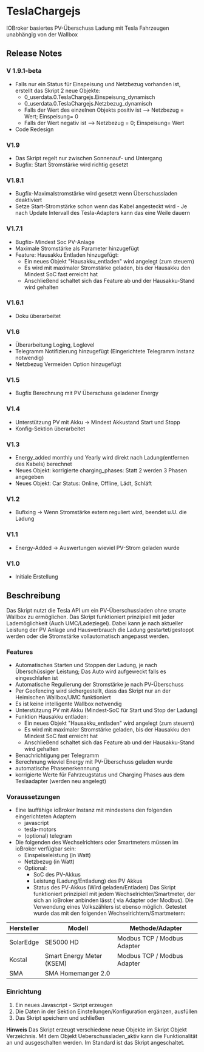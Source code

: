# TeslaChargejs
IOBroker basiertes PV-Überschuss Ladung mit Tesla Fahrzeugen unabhängig von der Wallbox


## Release Notes
### V 1.9.1-beta
- Falls nur ein Status für Einspeisung und Netzbezug vorhanden ist, erstellt das Skript 2 neue Objekte:
    -   0_userdata.0.TeslaChargejs.Einspeisung_dynamisch
    -   0_userdata.0.TeslaChargejs.Netzbezug_dynamisch
    -   Falls der Wert des einzelnen Objekts positiv ist --> Netzbezug = Wert; Einspeisung= 0
    -   Falls der Wert negativ ist -->  Netzbezug = 0; Einspeisung= Wert
-   Code Redesign
### V1.9
- Das Skript regelt nur zwischen Sonnenauf- und Untergang
- Bugfix: Start Stromstärke wird richtig gesetzt

### V1.8.1
- Bugfix-Maximalstromstärke wird gesetzt wenn Überschussladen deaktiviert
- Setze Start-Stromstärke schon wenn das Kabel angesteckt wird - Je nach Update Intervall des Tesla-Adapters kann das eine Weile dauern


### V1.7.1
- Bugfix- Mindest Soc PV-Anlage
- Maximale Stromstärke als Parameter hinzugefügt
- Feature: Hausakku Entladen hinzugefügt:
    -  Ein neues Objekt "Hausakku_entladen" wird angelegt (zum steuern) 
    -  Es wird mit maximaler Stromstärke geladen, bis der Hausakku den Mindest SoC fast erreicht hat
    -  Anschließend schaltet sich das Feature ab und der Hausakku-Stand wird gehalten
### V1.6.1 
- Doku überarbeitet

### V1.6 
- Überarbeitung Loging, Loglevel
- Telegramm Notifizierung hinzugefügt (Eingerichtete Telegramm Instanz notwendig)
- Netzbezug Vermeiden Option hinzugefügt

### V1.5
- Bugfix Berechnung mit PV Überschuss geladener Energy

### V1.4
- Unterstützung PV mit Akku -> Mindest Akkustand Start und Stopp
- Konfig-Sektion überarbeitet 

### V1.3 
- Energy_added monthly und Yearly wird direkt nach Ladung(entfernen des Kabels) berechnet
- Neues Objekt: korrigierte charging_phases: Statt 2 werden 3 Phasen angegeben
- Neues Objekt: Car Status: Online, Offline, Lädt, Schläft

### V1.2 
- Bufixing -> Wenn Stromstärke extern reguliert wird, beendet u.U. die Ladung

### V1.1 
- Energy-Added -> Auswertungen wieviel PV-Strom geladen wurde

### V1.0 
- Initiale Erstellung

## Beschreibung
Das Skript nutzt die Tesla API um ein PV-Überschussladen ohne smarte Wallbox zu ermöglichen. Das Skript funktioniert prinzipiell mit jeder Lademöglichkeit (Auch UMC/Ladeziegel).
Dabei kann je nach aktueller Leistung der PV Anlage und Hausverbrauch die Ladung gestartet/gestoppt werden oder die Stromstärke vollautomatisch angepasst werden.

### Features

- Automatisches Starten und Stoppen der Ladung, je nach Überschüssiger Leistung; Das Auto wird aufgeweckt falls es eingeschlafen ist
- Automatische Regulierung der Stromstärke je nach PV-Überschuss
- Per Geofencing wird sichergestellt, dass das Skript nur an der Heimischen Wallbox/UMC funktioniert
- Es ist keine intelligente Wallbox notwendig
- Unterstützung PV mit Akku (Mindest-SoC für Start und Stop der Ladung)
- Funktion Hausakku entladen:
    -  Ein neues Objekt "Hausakku_entladen" wird angelegt (zum steuern) 
    -  Es wird mit maximaler Stromstärke geladen, bis der Hausakku den Mindest SoC fast erreicht hat
    -  Anschließend schaltet sich das Feature ab und der Hausakku-Stand wird gehalten
- Benachrichtigung per Telegramm
- Berechnung wieviel Energy mit PV-Überschuss geladen wurde
- automatische Phasenerkennnung
- korrigierte Werte für Fahrzeugstatus und Charging Phases aus dem Teslaadapter (werden neu angelegt)

### Voraussetzungen

- Eine lauffähige ioBroker Instanz mit mindestens den folgenden eingerichteten Adaptern
    - javascript
    - tesla-motors
    - (optional) telegram
- Die folgenden des Wechselrichters oder Smartmeters müssen im ioBroker verfügbar sein:
    - Einspeiseleistung (in Watt)
    - Netzbezug (in Watt)
    - Optional:
      - SoC des PV-Akkus
      - Leistung (Ladung/Entladung) des PV Akkus
      - Status des PV-Akkus (Wird geladen/Entladen)
Das Skript funktioniert prinzipiell mit jedem Wechselrichter/Smartmeter, der sich an ioBroker anbinden lässt ( via Adapter oder Modbus). Die Verwendung eines Volkszählers ist ebenso möglich. 
Getestet wurde das mit den folgenden Wechselrichtern/Smartmetern:<br>

Hersteller | Modell | Methode/Adapter
-------- | -------- | --------
SolarEdge   | SE5000 HD   | Modbus TCP / Modbus Adapter
Kostal   | Smart Energy Meter (KSEM)   | Modbus TCP / Modbus Adapter
SMA | SMA Homemanger 2.0|


### Einrichtung

1. Ein neues Javascript - Skript erzeugen
2. Die Daten in der Sektion Einstellungen/Konfiguration ergänzen, ausfüllen
3. Das Skript speichern und schließen

**Hinweis**
Das Skript erzeugt verschiedene neue Objekte im Skript Objekt Verzeichnis. Mit dem Objekt Ueberschussladen_aktiv kann die Funktionalität an und ausgeschalten werden. Im Standard ist das Skript angeschaltet. 
